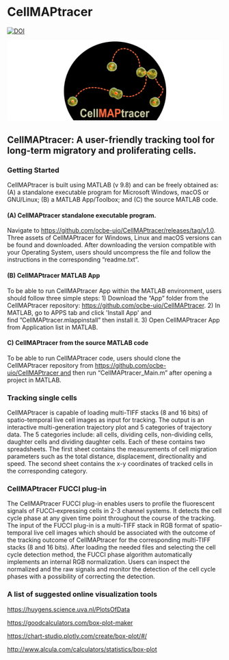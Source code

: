 # CellMAPtracer

[![DOI](https://zenodo.org/badge/249989991.svg)](https://zenodo.org/badge/latestdoi/249989991)

![CellMAPtracer](CellMAPtracerLogo.png)

## CellMAPtracer: A user-friendly tracking tool for long-term migratory and proliferating cells.  

### Getting Started
CellMAPtracer is built using MATLAB (v 9.8) and can be freely obtained as: (A) a standalone executable program for Microsoft Windows, macOS or GNU/Linux; (B) a MATLAB App/Toolbox; and (C) the source MATLAB code. 

#### (A)  CellMAPtracer standalone executable program. 
Navigate to https://github.com/ocbe-uio/CellMAPtracer/releases/tag/v1.0. Three assets of CellMAPtracer for Windows, Linux and macOS versions can be found and downloaded. After downloading the version compatible with your Operating System, users should uncompress the file and follow the instructions in the corresponding “readme.txt”. 
#### (B) CellMAPtracer MATLAB App
To be able to run CellMAPtracer App within the MATLAB environment, users should follow three simple steps: 1) Download the “App” folder from the CellMAPtracer repository: https://github.com/ocbe-uio/CellMAPtracer. 2) In MATLAB, go to APPS tab and click 'Install App' and find ”CellMAPtracer.mlappinstall” then install it. 3) Open CellMAPtracer App from Application list in MATLAB.

#### C) CellMAPtracer from the source MATLAB code
To be able to run CellMAPtracer code, users should clone the CellMAPtracer repository from https://github.com/ocbe-uio/CellMAPtracer and then run “CellMAPtracer_Main.m” after opening a project in MATLAB.

### Tracking single cells
CellMAPtracer is capable of loading multi-TIFF stacks (8 and 16 bits) of spatio-temporal live cell images as input for tracking. The output is an interactive multi-generation trajectory plot and 5 categories of trajectory data. The 5 categories include: all cells, dividing cells, non-dividing cells, daughter cells and dividing daughter cells. Each of these contains two spreadsheets. The first sheet contains the measurements of cell migration parameters such as the total distance, displacement, directionality and speed. The second sheet contains the x-y coordinates of tracked cells in the corresponding category. 


### CellMAPtracer FUCCI plug-in
The CellMAPtracer FUCCI plug-in enables users to profile the fluorescent signals of FUCCI‐expressing cells in 2-3 channel systems. It detects the cell cycle phase at any given time point throughout the course of the tracking. The input of the FUCCI plug-in is a multi-TIFF stack in RGB format of spatio-temporal live cell images which should be associated with the outcome of the tracking outcome of CellMAPtracer for the corresponding multi-TIFF stacks (8 and 16 bits). After loading the needed files and selecting the cell cycle detection method, the FUCCI phase algorithm automatically implements an internal RGB normalization. Users can inspect the normalized and the raw signals and monitor the detection of the cell cycle phases with a possibility of correcting the detection. 


### A list of suggested online visualization tools 
https://huygens.science.uva.nl/PlotsOfData

https://goodcalculators.com/box-plot-maker

https://chart-studio.plotly.com/create/box-plot/#/

http://www.alcula.com/calculators/statistics/box-plot
